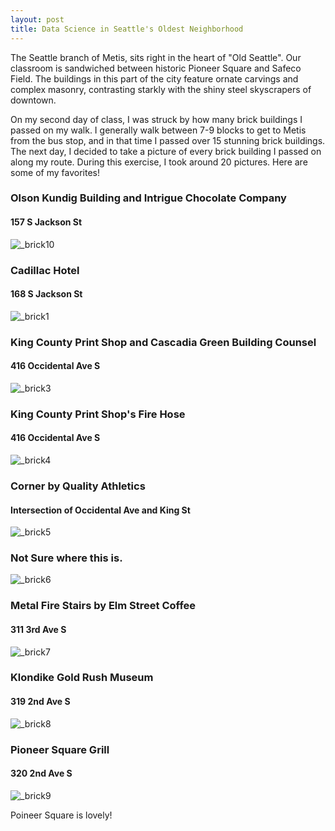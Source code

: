 ```yaml
---
layout: post
title: Data Science in Seattle's Oldest Neighborhood
---
```


The Seattle branch of Metis, sits right in the heart of "Old Seattle". Our classroom is sandwiched between historic Pioneer Square and Safeco Field. The buildings in this part of the city feature ornate carvings and complex masonry, contrasting starkly with the shiny steel skyscrapers of downtown. 

On my second day of class, I was struck by how many brick buildings I passed on my walk. I generally walk between 7-9 blocks to get to Metis from the bus stop, and in that time I passed over 15 stunning brick buildings. The next day, I decided to take a picture of every brick building I passed on along my route. During this exercise, I took around 20 pictures. Here are some of my favorites!

### Olson Kundig Building and Intrigue Chocolate Company
#### 157 S Jackson St
![_brick10](/images/brick10.jpg)

### Cadillac Hotel
#### 168 S Jackson St
![_brick1](/images/brick1.jpg)

### King County Print Shop and Cascadia Green Building Counsel
#### 416 Occidental Ave S
![_brick3](/images/brick3.jpg)

### King County Print Shop's Fire Hose
#### 416 Occidental Ave S
![_brick4](/images/brick4.jpg)

### Corner by Quality Athletics
#### Intersection of Occidental Ave and King St
![_brick5](/images/brick5.jpg)

### Not Sure where this is.
![_brick6](/images/brick6.jpg)

### Metal Fire Stairs by Elm Street Coffee
#### 311 3rd Ave S
![_brick7](/images/brick7.jpg)

### Klondike Gold Rush Museum
#### 319 2nd Ave S
![_brick8](/images/brick8.jpg)

### Pioneer Square Grill
#### 320 2nd Ave S
![_brick9](/images/brick9.jpg)

Poineer Square is lovely! 
